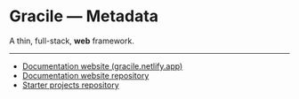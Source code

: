 # Gracile — Metadata

A thin, full-stack, **web** framework.

---

- [Documentation website (gracile.netlify.app)](https://gracile.js.org/)
- [Documentation website repository](https://github.com/gracile-web/website)
- [Starter projects repository](https://github.com/gracile-web/starter-projects)
